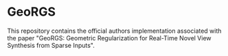 # GeoRGS
This repository contains the official authors implementation associated with the paper "GeoRGS: Geometric Regularization for Real-Time Novel View Synthesis from Sparse Inputs". ﻿
